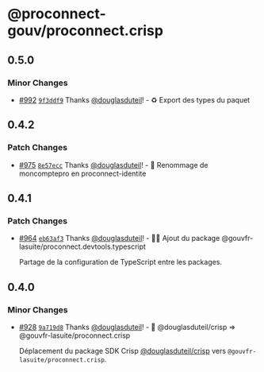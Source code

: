 # @proconnect-gouv/proconnect.crisp

## 0.5.0

### Minor Changes

- [#992](https://github.com/proconnect-gouv/proconnect-identite/pull/992) [`9f3ddf9`](https://github.com/proconnect-gouv/proconnect-identite/commit/9f3ddf9e95f26598b19a17302b5cc5f8b710a6a5) Thanks [@douglasduteil](https://github.com/douglasduteil)! - ♻️ Export des types du paquet

## 0.4.2

### Patch Changes

- [#975](https://github.com/proconnect-gouv/proconnect-identite/pull/975) [`8e57ecc`](https://github.com/proconnect-gouv/proconnect-identite/commit/8e57eccff4d3d614a4264b63f2583a63f82a88e6) Thanks [@douglasduteil](https://github.com/douglasduteil)! - 🚚 Renommage de moncomptepro en proconnect-identite

## 0.4.1

### Patch Changes

- [#964](https://github.com/proconnect-gouv/proconnect-identite/pull/964) [`eb63af3`](https://github.com/proconnect-gouv/proconnect-identite/commit/eb63af3bf33139adece820c1cfadf3ee387713f1) Thanks [@douglasduteil](https://github.com/douglasduteil)! - 🧑‍💻 Ajout du package @gouvfr-lasuite/proconnect.devtools.typescript

  Partage de la configuration de TypeScript entre les packages.

## 0.4.0

### Minor Changes

- [#928](https://github.com/proconnect-gouv/proconnect-identite/pull/928) [`9a719d8`](https://github.com/proconnect-gouv/proconnect-identite/commit/9a719d8a5a97cb7eed1eb7c7ef9a3bd797c9c664) Thanks [@douglasduteil](https://github.com/douglasduteil)! - 🚚 @douglasduteil/crisp => @gouvfr-lasuite/proconnect.crisp

  Déplacement du package SDK Crisp [@douglasduteil/crisp](/home/x/zzz/github/douglasduteil/crisp) vers `@gouvfr-lasuite/proconnect.crisp`.
